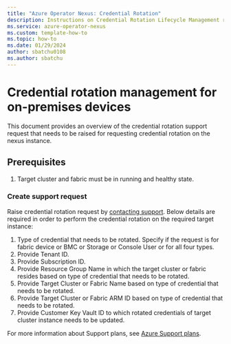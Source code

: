 ```yaml
---
title: "Azure Operator Nexus: Credential Rotation"
description: Instructions on Credential Rotation Lifecycle Management requests.
ms.service: azure-operator-nexus
ms.custom: template-how-to
ms.topic: how-to
ms.date: 01/29/2024
author: sbatchu0108
ms.author: sbatchu
---
```


# Credential rotation management for on-premises devices

This document provides an overview of the credential rotation support request that needs to be raised for requesting credential rotation on the nexus instance.

## Prerequisites

1. Target cluster and fabric must be in running and healthy state.

### Create support request

Raise credential rotation request by [contacting support](https://portal.azure.com/?#blade/Microsoft_Azure_Support/HelpAndSupportBlade). Below details are required in order to perform the credential rotation on the required target instance:
  1. Type of credential that needs to be rotated. Specify if the request is for fabric device or BMC or Storage or Console User or for all four types.
  1. Provide Tenant ID.
  1. Provide Subscription ID.
  1. Provide Resource Group Name in which the target cluster or fabric resides based on type of credential that needs to be rotated.
  1. Provide Target Cluster or Fabric Name based on type of credential that needs to be rotated.
  1. Provide Target Cluster or Fabric ARM ID based on type of credential that needs to be rotated.
  1. Provide Customer Key Vault ID to which rotated credentials of target cluster instance needs to be updated.

For more information about Support plans, see [Azure Support plans](https://azure.microsoft.com/support/plans/response/).